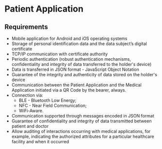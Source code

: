 # Patient Application
## Requirements
- Mobile application for Android and iOS operating systems
- Storage of personal identification data and the data subject’s digital certificate
- TCP/IP communication with certificate authority
- Periodic authentication (robust authentication mechanisms, confidentiality and integrity of data transferred to the holder's device)
- Data is transferred in JSON format - JavaScript Object Notation
- Guarantee of the integrity and authenticity of data stored on the holder's device
- Communication between the Patient Application and the Medical Application initiated via a QR Code by the bearer, always.
- Connection via:
	- BLE - Bluetooth Low Energy;
	- NFC - Near Field Communication;
	- WiFi-Aware.
- Communication supported through messages encoded in JSON format
- Guarantee of confidentiality and integrity of data transmitted between patient and doctor
- Allow auditing of interactions occurring with medical applications, for example, indicating the authorized attributes for a particular healthcare facility and when it occurred